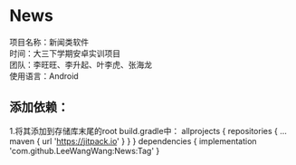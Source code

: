 # News
项目名称：新闻类软件  
时间：大三下学期安卓实训项目  
团队：李旺旺、李升起、叶李虎、张海龙  
使用语言：Android
## 添加依赖：
1.将其添加到存储库末尾的root build.gradle中：
	allprojects {
		repositories {
			...
			maven { url 'https://jitpack.io' }
		}
	}
  	dependencies {
	        implementation 'com.github.LeeWangWang:News:Tag'
	}
